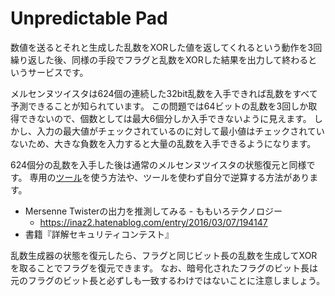# Unpredictable Pad
数値を送るとそれと生成した乱数をXORした値を返してくれるという動作を3回繰り返した後、同様の手段でフラグと乱数をXORした結果を出力して終わるというサービスです。

メルセンヌツイスタは624個の連続した32bit乱数を入手できれば乱数をすべて予測できることが知られています。
この問題では64ビットの乱数を3回しか取得できないので、個数としては最大6個分しか入手できないように見えます。
しかし、入力の最大値がチェックされているのに対して最小値はチェックされていないため、大きな負数を入力すると大量の乱数を入手できるようになります。

624個分の乱数を入手した後は通常のメルセンヌツイスタの状態復元と同様です。
専用の[ツール](https://github.com/tna0y/Python-random-module-cracker)を使う方法や、ツールを使わず自分で逆算する方法があります。

- Mersenne Twisterの出力を推測してみる - ももいろテクノロジー
    - https://inaz2.hatenablog.com/entry/2016/03/07/194147
- 書籍『詳解セキュリティコンテスト』

乱数生成器の状態を復元したら、フラグと同じビット長の乱数を生成してXORを取ることでフラグを復元できます。
なお、暗号化されたフラグのビット長は元のフラグのビット長と必ずしも一致するわけではないことに注意しましょう。
